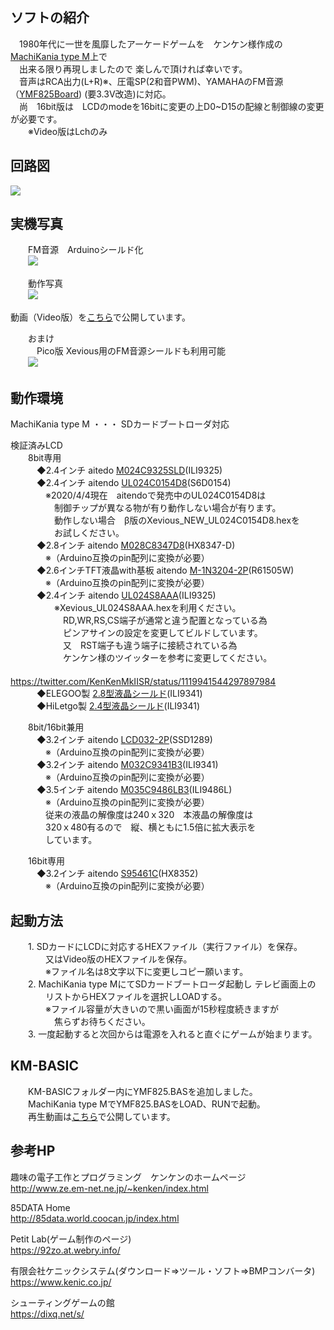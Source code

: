## ソフトの紹介  

　1980年代に一世を風靡したアーケードゲームを　ケンケン様作成の [MachiKania type M](http://www.ze.em-net.ne.jp/~kenken/machikania/typem.html)上で  
　出来る限り再現しましたので 楽しんで頂ければ幸いです。  
　音声はRCA出力(L+R)※、圧電SP(2和音PWM)、YAMAHAのFM音源（[YMF825Board](http://uda.la/fm/)) (要3.3V改造)に対応。  
　尚　16bit版は　LCDのmodeを16bitに変更の上D0~D15の配線と制御線の変更が必要です。  
　　※Video版はLchのみ

## 回路図  
![](Xevious_MachiKania.jpg)  

## 実機写真  
　　FM音源　Arduinoシールド化  
　　![](Xevious1.jpg)  

　　動作写真  
　　![](Xevious2.jpg)  

動画（Video版）を[こちら](https://youtu.be/k7zicNdjFV4)で公開しています。  

　　おまけ  
　　　Pico版 Xevious用のFM音源シールドも利用可能  
　　![](Xevious3.jpg)  

## 動作環境  

MachiKania type M ・・・ SDカードブートローダ対応  

  検証済みLCD  
　　8bit専用  
　　　◆2.4インチ aitedo [M024C9325SLD](https://www.aitendo.com/product/15381 )(ILI9325)  
　　　◆2.4インチ aitendo [UL024C0154D8](https://www.aitendo.com/product/16104)(S6D0154)  
　　　　※2020/4/4現在　aitendoで発売中のUL024C0154D8は  
　　　　　制御チップが異なる物が有り動作しない場合が有ります。  
　　　　　動作しない場合　β版のXevious_NEW_UL024C0154D8.hexを  
　　　　　お試しください。  
　　　◆2.8インチ aitendo [M028C8347D8](https://www.aitendo.com/product/10942)(HX8347-D)  
　　　　※（Arduino互換のpin配列に変換が必要）  
　　　◆2.6インチTFT液晶with基板 aitendo [M-1N3204-2P](https://www.aitendo.com/product/11975)(R61505W)  
　　　　※（Arduino互換のpin配列に変換が必要）  
　　　◆2.4インチ aitendo [UL024S8AAA](https://www.aitendo.com/product/13414)(ILI9325)  
　　　　　※Xevious_UL024S8AAA.hexを利用ください。  
　　　　　　RD,WR,RS,CS端子が通常と違う配置となっている為  
　　　　　　ピンアサインの設定を変更してビルドしています。  
　　　　　　又　RST端子も違う端子に接続されている為  
　　　　　　ケンケン様のツイッターを参考に変更してください。  
　　　　　　　https://twitter.com/KenKenMkIISR/status/1119941544297897984  
　　　◆ELEGOO製 [2.8型液晶シールド](https://www.amazon.co.jp/gp/product/B06Y5ZXXL8)(ILI9341)  
　　　◆HiLetgo製 [2.4型液晶シールド](https://www.amazon.co.jp/gp/product/B0722DPHN6)(ILI9341)  

　　8bit/16bit兼用  
　　　◆3.2インチ aitendo [LCD032-2P](https://www.aitendo.com/product/13748)(SSD1289)  
　　　　※（Arduino互換のpin配列に変換が必要）  
　　　◆3.2インチ aitendo [M032C9341B3](https://www.aitendo.com/product/11138)(ILI9341)  
　　　　※（Arduino互換のpin配列に変換が必要）  
　　　◆3.5インチ aitendo [M035C9486LB3](https://www.aitendo.com/product/11138)(ILI9486L)   
　　　　※（Arduino互換のpin配列に変換が必要）  
　　　　従来の液晶の解像度は240ｘ320　本液晶の解像度は  
　　　　320ｘ480有るので　縦、横ともに1.5倍に拡大表示を  
　　　　しています。  

　　16bit専用  
　　　◆3.2インチ aitendo [S95461C](https://www.aitendo.com/product/5238)(HX8352)  
　　　　※（Arduino互換のpin配列に変換が必要）

## 起動方法
　　1. SDカードにLCDに対応するHEXファイル（実行ファイル）を保存。  
　　　　又はVideo版のHEXファイルを保存。  
　　　　※ファイル名は8文字以下に変更しコピー願います。  
　　2. MachiKania type MにてSDカードブートローダ起動し テレビ画面上の  
　　　　リストからHEXファイルを選択しLOADする。  
　　　　※ファイル容量が大きいので黒い画面が15秒程度続きますが  
　　　　　焦らずお待ちください。  
　　3. 一度起動すると次回からは電源を入れると直ぐにゲームが始まります。  

## KM-BASIC

　　KM-BASICフォルダー内にYMF825.BASを追加しました。  
　　MachiKania type MでYMF825.BASをLOAD、RUNで起動。  
　　再生動画は[こちら](https://youtu.be/EgpQL7YyyQ4)で公開しています。  

## 参考HP  

趣味の電子工作とプログラミング　ケンケンのホームページ  
http://www.ze.em-net.ne.jp/~kenken/index.html  

85DATA Home  
http://85data.world.coocan.jp/index.html  

Petit Lab(ゲーム制作のページ)  
https://92zo.at.webry.info/  

有限会社ケニックシステム(ダウンロード=>ツール・ソフト=>BMPコンバータ)  
https://www.kenic.co.jp/  

シューティングゲームの館  
https://dixq.net/s/  
